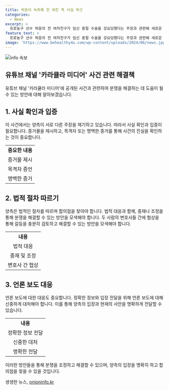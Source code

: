 ```yaml
---
title: 허웅이 녹취록 전 여친 측 사실 무근
categories:
  - News
excerpt: >
  프로농구 선수 허웅의 전 여자친구가 임신 중절 수술을 강요당했다는 주장과 관련해 새로운 녹취록이 공개되었다. 영상 속에는 허웅의 전 여자친구 A 씨의 지인이 공개한 녹취록이 포함되어 있으며, 이에 대한 허웅과 그의 변호인의 입장도 언급되었다. 녹취록에는 A 씨가 허웅과의 사이에서 두 번째로 임신 중절 수술을 받을 것을 언급하고 있는데, 이에 대한 허웅의 입장은 전혀 그런 적 없다는 것이다. 양측은 서로에 대한 혐의를 제기하고 있으며, 사건은 계속해서 논란을 빚고 있다.
feature_text: >
  프로농구 선수 허웅의 전 여자친구가 임신 중절 수술을 강요당했다는 주장과 관련해 새로운 녹취록이 공개되었다. 영상 속에는 허웅의 전 여자친구 A 씨의 지인이 공개한 녹취록이 포함되어 있으며, 이에 대한 허웅과 그의 변호인의 입장도 언급되었다. 녹취록에는 A 씨가 허웅과의 사이에서 두 번째로 임신 중절 수술을 받을 것을 언급하고 있는데, 이에 대한 허웅의 입장은 전혀 그런 적 없다는 것이다. 양측은 서로에 대한 혐의를 제기하고 있으며, 사건은 계속해서 논란을 빚고 있다.
image: 'https://www.behealthy4u.com/wp-content/uploads/2024/06/news.jpg'
---
```


<p><img src="https://www.behealthy4u.com/wp-content/uploads/2024/06/news.jpg" alt="info 속보" /></p>

<h2 data-ke-size="size26">유튜브 채널 '카라큘라 미디어' 사건 관련 해결책</h2>

<p data-ke-size="size16">유튜브 채널 '카라큘라 미디어'에 공개된 사건과 관련하여 분쟁을 해결하는 데 도움이 될 수 있는 방안에 대해 알아보겠습니다.</p>

<h2 data-ke-size="size24">1. 사실 확인과 입증</h2>

<p data-ke-size="size16">이 사건에서는 양측이 서로 다른 주장을 제기하고 있습니다. 따라서 사실 확인과 입증이 필요합니다. 증거물을 제시하고, 목격자 또는 명백한 증거를 통해 사건의 진실을 확인하는 것이 중요합니다.</p>

<table>
  <tr>
    <td style="text-align: center; height: 17px;"><b>중요한 내용</b></td>
  </tr>
  <tr>
    <td style="text-align: center;">증거물 제시</td>
  </tr>
  <tr>
    <td style="text-align: center;">목격자 증언</td>
  </tr>
  <tr>
    <td style="text-align: center;">명백한 증거</td>
  </tr>
</table>

<h2 data-ke-size="size24">2. 법적 절차 따르기</h2>

<p data-ke-size="size16">양측은 법적인 절차를 따르며 합의점을 찾아야 합니다. 법적 대응과 함께, 중재나 조정을 통해 분쟁을 해결할 수 있는 방안을 모색해야 합니다. 두 사람의 변호사들 간에 협상을 통해 갈등을 충분히 검토하고 해결할 수 있는 방안을 모색해야 합니다.</p>

<table>
  <tr>
    <td style="text-align: center; height: 17px;"><b>내용</b></td>
  </tr>
  <tr>
    <td style="text-align: center;">법적 대응</td>
  </tr>
  <tr>
    <td style="text-align: center;">중재 및 조정</td>
  </tr>
  <tr>
    <td style="text-align: center;">변호사 간 협상</td>
  </tr>
</table>

<h2 data-ke-size="size24">3. 언론 보도 대응</h2>

<p data-ke-size="size16">언론 보도에 대한 대응도 중요합니다. 정확한 정보와 입장 전달을 위해 언론 보도에 대해 신중하게 대처해야 합니다. 이를 통해 양측의 입장과 현재의 사안을 명확하게 전달할 수 있습니다.</p>

<table>
  <tr>
    <td style="text-align: center; height: 17px;"><b>내용</b></td>
  </tr>
  <tr>
    <td style="text-align: center;">정확한 정보 전달</td>
  </tr>
  <tr>
    <td style="text-align: center;">신중한 대처</td>
  </tr>
  <tr>
    <td style="text-align: center;">명확한 전달</td>
  </tr>
</table>

<p data-ke-size="size16">이러한 방안들을 통해 분쟁을 조정하고 해결할 수 있으며, 양측의 입장을 명확히 하고 합의점을 찾을 수 있을 것입니다.</p>
생생한 뉴스, <a href="https://onioninfo.kr" rel="dofollow">onioninfo.kr</a>


